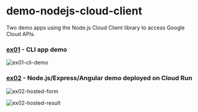 # demo-nodejs-cloud-client

Two demo apps using the Node.js Cloud Client library to access Google Cloud APIs.

### [ex01](./ex01) - CLI app demo

![ex01-cli-demo](./assets/ex01-cli-demo)

### [ex02](./ex02) - Node.js/Express/Angular demo deployed on Cloud Run

![ex02-hosted-form](./assets/ex02-hosted-form)

![ex02-hosted-result](./assets/ex02-hosted-form)

